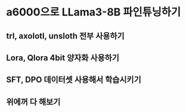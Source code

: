 # a6000으로 LLama3-8B 파인튜닝하기
## trl, axolotl, unsloth 전부 사용하기
## Lora, Qlora 4bit 양자화 사용하기
## SFT, DPO 데이터셋 사용해서 학습시키기
## 위에꺼 다 해보기

